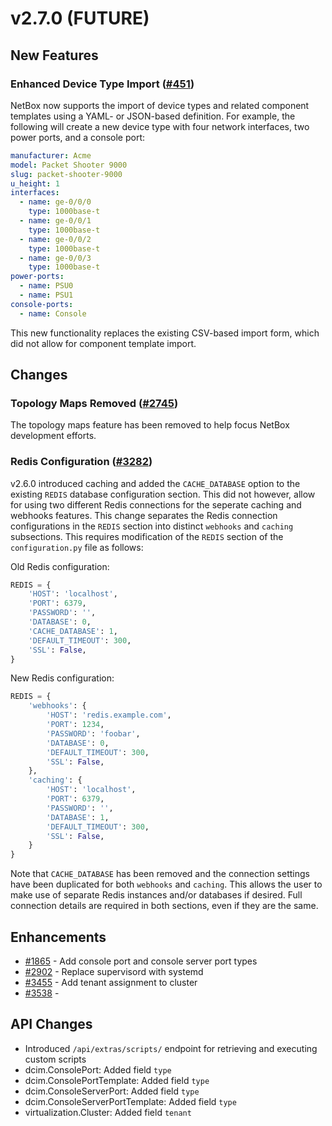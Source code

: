 # v2.7.0 (FUTURE)

## New Features

### Enhanced Device Type Import ([#451](https://github.com/netbox-community/netbox/issues/451))

NetBox now supports the import of device types and related component templates using a YAML- or JSON-based definition.
For example, the following will create a new device type with four network interfaces, two power ports, and a console
port:

```yaml
manufacturer: Acme
model: Packet Shooter 9000
slug: packet-shooter-9000
u_height: 1
interfaces:
  - name: ge-0/0/0
    type: 1000base-t
  - name: ge-0/0/1
    type: 1000base-t
  - name: ge-0/0/2
    type: 1000base-t
  - name: ge-0/0/3
    type: 1000base-t
power-ports:
  - name: PSU0
  - name: PSU1
console-ports:
  - name: Console
```

This new functionality replaces the existing CSV-based import form, which did not allow for component template import.

## Changes

### Topology Maps Removed ([#2745](https://github.com/netbox-community/netbox/issues/2745))

The topology maps feature has been removed to help focus NetBox development efforts.

### Redis Configuration ([#3282](https://github.com/netbox-community/netbox/issues/3282))

v2.6.0 introduced caching and added the `CACHE_DATABASE` option to the existing `REDIS` database configuration section.
This did not however, allow for using two different Redis connections for the seperate caching and webhooks features.
This change separates the Redis connection configurations in the `REDIS` section into distinct `webhooks` and `caching` subsections.
This requires modification of the `REDIS` section of the `configuration.py` file as follows:

Old Redis configuration:
```python
REDIS = {
    'HOST': 'localhost',
    'PORT': 6379,
    'PASSWORD': '',
    'DATABASE': 0,
    'CACHE_DATABASE': 1,
    'DEFAULT_TIMEOUT': 300,
    'SSL': False,
}
```

New Redis configuration:
```python
REDIS = {
    'webhooks': {
        'HOST': 'redis.example.com',
        'PORT': 1234,
        'PASSWORD': 'foobar',
        'DATABASE': 0,
        'DEFAULT_TIMEOUT': 300,
        'SSL': False,
    },
    'caching': {
        'HOST': 'localhost',
        'PORT': 6379,
        'PASSWORD': '',
        'DATABASE': 1,
        'DEFAULT_TIMEOUT': 300,
        'SSL': False,
    }
}
```

Note that `CACHE_DATABASE` has been removed and the connection settings have been duplicated for both `webhooks` and `caching`.
This allows the user to make use of separate Redis instances and/or databases if desired.
Full connection details are required in both sections, even if they are the same.

## Enhancements

* [#1865](https://github.com/digitalocean/netbox/issues/1865) - Add console port and console server port types
* [#2902](https://github.com/digitalocean/netbox/issues/2902) - Replace supervisord with systemd
* [#3455](https://github.com/digitalocean/netbox/issues/3455) - Add tenant assignment to cluster
* [#3538](https://github.com/digitalocean/netbox/issues/3538) - 

## API Changes

* Introduced `/api/extras/scripts/` endpoint for retrieving and executing custom scripts
* dcim.ConsolePort: Added field `type`
* dcim.ConsolePortTemplate: Added field `type`
* dcim.ConsoleServerPort: Added field `type`
* dcim.ConsoleServerPortTemplate: Added field `type`
* virtualization.Cluster: Added field `tenant`
